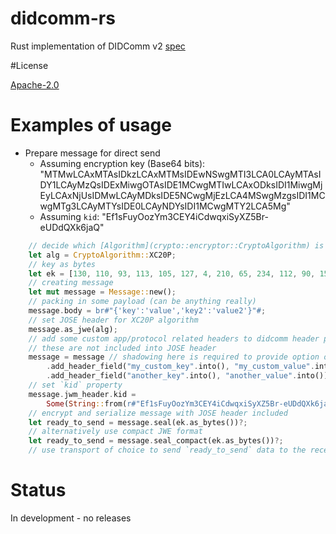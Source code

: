 # didcomm-rs

Rust implementation of DIDComm v2 [spec](https://identity.foundation/didcomm-messaging/spec)

#License

[Apache-2.0](LICENSE.md)

# Examples of usage

- Prepare message for direct send
    - Assuming encryption key (Base64 bits): "MTMwLCAxMTAsIDkzLCAxMTMsIDEwNSwgMTI3LCA0LCAyMTAsIDY1LCAyMzQsIDExMiwgOTAsIDE1MCwgMTIwLCAxODksIDI1MiwgMjEyLCAxNjUsIDMwLCAyMDksIDE5NCwgMjEzLCA4MSwgMzgsIDI1MCwgMTg3LCAyMTYsIDE0LCAyNDYsIDI1MCwgMTY2LCA5Mg"
    - Assuming `kid`: "Ef1sFuyOozYm3CEY4iCdwqxiSyXZ5Br-eUDdQXk6jaQ"

```rust
    // decide which [Algorithm](crypto::encryptor::CryptoAlgorithm) is used (based on key)
    let alg = CryptoAlgorithm::XC20P;
    // key as bytes
    let ek = [130, 110, 93, 113, 105, 127, 4, 210, 65, 234, 112, 90, 150, 120, 189, 252, 212, 165, 30, 209, 194, 213, 81, 38, 250, 187, 216, 14, 246, 250, 166, 92]
    // creating message
    let mut message = Message::new();
    // packing in some payload (can be anything really)
    message.body = br#"{'key':'value','key2':'value2'}"#;
    // set JOSE header for XC20P algorithm
    message.as_jwe(alg);
    // add some custom app/protocol related headers to didcomm header portion
    // these are not included into JOSE header
    message = message // shadowing here is required to provide option of chainig calls
        .add_header_field("my_custom_key".into(), "my_custom_value".into())
        .add_header_field("another_key".into(), "another_value".into());
    // set `kid` property
    message.jwm_header.kid = 
        Some(String::from(r#"Ef1sFuyOozYm3CEY4iCdwqxiSyXZ5Br-eUDdQXk6jaQ"#));
    // encrypt and serialize message with JOSE header included
    let ready_to_send = message.seal(ek.as_bytes())?;
    // alternatively use compact JWE format
    let ready_to_send = message.seal_compact(ek.as_bytes())?;
    // use transport of choice to send `ready_to_send` data to the receiver!
```

# Status

In development - no releases
